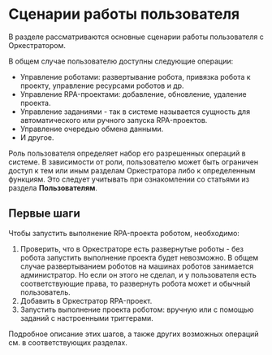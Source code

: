 # Сценарии работы пользователя

В разделе рассматриваются основные сценарии работы пользователя с Оркестратором. 

В общем случае пользователю доступны следующие операции:
* Управление роботами: развертывание робота, привязка робота к проекту, управление ресурсами роботов и др.
* Управление RPA-проектами: добавление, обновление, удаление проекта.
* Управление заданиями - так в системе называется сущность для автоматического или ручного запуска RPA-проектов.
* Управление очередью обмена данными.
* И другое.

Роль пользователя определяет набор его разрешенных операций в системе. В зависимости от роли, пользователю может быть ограничен доступ к тем или иным разделам Оркестратора либо к определенным функциям. Это следует учитывать при ознакомлении со статьями из раздела **Пользователям**.

## Первые шаги

Чтобы запустить выполнение RPA-проекта роботом, необходимо:

1. Проверить, что в Оркестраторе есть развернутые роботы - без робота запустить выполнение проекта будет невозможно. В общем случае развертыванием роботов на машинах роботов занимается администратор. Но если он этого не сделал, и у пользователя есть соответствующие права, то развернуть робота может и обычный пользователь. 
2. Добавить в Оркестратор RPA-проект.
3. Запустить выполнение проекта роботом: вручную или с помощью заданий с настроенными триггерами.

Подробное описание этих шагов, а также других возможных операций см. в соответствующих разделах.


